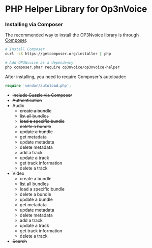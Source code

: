 PHP Helper Library for Op3nVoice
=============

### Installing via Composer

The recommended way to install the OP3Nvoice library is through [Composer](http://getcomposer.org).

```bash
# Install Composer
curl -sS https://getcomposer.org/installer | php

# Add OP3Nvoice as a dependency
php composer.phar require op3nvoice/op3nvoice-helper
```

After installing, you need to require Composer's autoloader:

```php
require 'vendor/autoload.php';
```

* ~~Include Guzzle via Composer~~
* ~~Authentication~~
* Audio
  * ~~create a bundle~~
  * ~~list all bundles~~
  * ~~load a specific bundle~~
  * ~~delete a bundle~~
  * ~~update a bundle~~
  * get metadata
  * update metadata
  * delete metadata
  * add a track
  * update a track
  * get track information
  * delete a track
* Video
  * create a bundle
  * list all bundles
  * load a specific bundle
  * delete a bundle
  * update a bundle
  * get metadata
  * update metadata
  * delete metadata
  * add a track
  * update a track
  * get track information
  * delete a track
* ~~Search~~